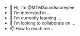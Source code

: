 - 👋 Hi, I’m @MTMSoundscoreylee
- 👀 I’m interested in ...
- 🌱 I’m currently learning ...
- 💞️ I’m looking to collaborate on ...
- 📫 How to reach me ...

<!---
MTMSoundscoreylee/MTMSoundscoreylee is a ✨ special ✨ repository because its `README.md` (this file) appears on your GitHub profile.
You can click the Preview link to take a look at your changes.
--->
